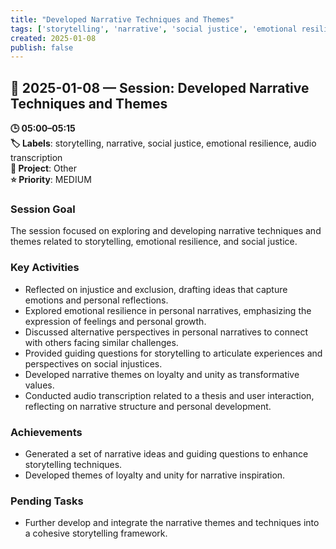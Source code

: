 ```yaml
---
title: "Developed Narrative Techniques and Themes"
tags: ['storytelling', 'narrative', 'social justice', 'emotional resilience', 'audio transcription']
created: 2025-01-08
publish: false
---
```


## 📅 2025-01-08 — Session: Developed Narrative Techniques and Themes

**🕒 05:00–05:15**  
**🏷️ Labels**: storytelling, narrative, social justice, emotional resilience, audio transcription  
**📂 Project**: Other  
**⭐ Priority**: MEDIUM  


### Session Goal
The session focused on exploring and developing narrative techniques and themes related to storytelling, emotional resilience, and social justice.

### Key Activities
- Reflected on injustice and exclusion, drafting ideas that capture emotions and personal reflections.
- Explored emotional resilience in personal narratives, emphasizing the expression of feelings and personal growth.
- Discussed alternative perspectives in personal narratives to connect with others facing similar challenges.
- Provided guiding questions for storytelling to articulate experiences and perspectives on social injustices.
- Developed narrative themes on loyalty and unity as transformative values.
- Conducted audio transcription related to a thesis and user interaction, reflecting on narrative structure and personal development.

### Achievements
- Generated a set of narrative ideas and guiding questions to enhance storytelling techniques.
- Developed themes of loyalty and unity for narrative inspiration.

### Pending Tasks
- Further develop and integrate the narrative themes and techniques into a cohesive storytelling framework.
